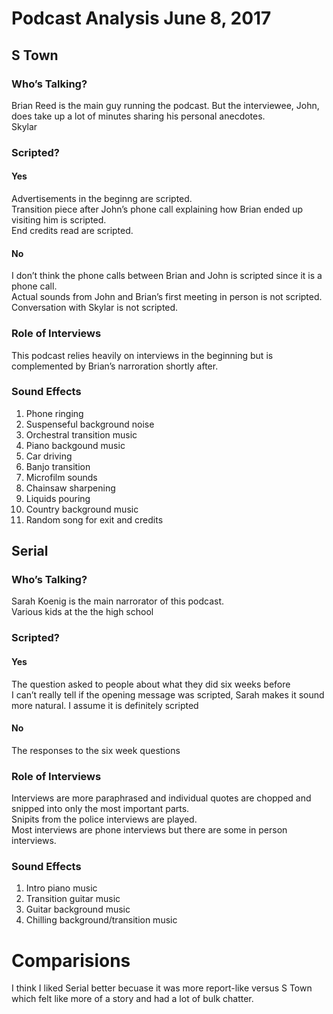 <html><head><meta charset="utf-8"></head><body>
<h1><a id="Podcast_Analysis_June_8_2017_0"></a>Podcast Analysis June 8, 2017</h1>
<h2><a id="S_Town_2"></a>S Town</h2>
<h3><a id="Whos_Talking_4"></a>Who’s Talking?</h3>
<p>Brian Reed is the main guy running the podcast. But the interviewee, John, does take up a lot of minutes sharing his personal anecdotes.<br>
Skylar</p>
<h3><a id="Scripted_8"></a>Scripted?</h3>
<h4><a id="Yes_10"></a>Yes</h4>
<p>Advertisements in the beginng are scripted.<br>
Transition piece after John’s phone call explaining how Brian ended up visiting him is scripted.<br>
End credits read are scripted.</p>
<h4><a id="No_16"></a>No</h4>
<p>I don’t think the phone calls between Brian and John is scripted since it is a phone call.<br>
Actual sounds from John and Brian’s first meeting in person is not scripted.<br>
Conversation with Skylar is not scripted.</p>
<h3><a id="Role_of_Interviews_22"></a>Role of Interviews</h3>
<p>This podcast relies heavily on interviews in the beginning but is complemented by Brian’s narroration shortly after.</p>
<h3><a id="Sound_Effects_26"></a>Sound Effects</h3>
<ol>
<li>Phone ringing</li>
<li>Suspenseful background noise</li>
<li>Orchestral transition music</li>
<li>Piano backgound music</li>
<li>Car driving</li>
<li>Banjo transition</li>
<li>Microfilm sounds</li>
<li>Chainsaw sharpening</li>
<li>Liquids pouring</li>
<li>Country background music</li>
<li>Random song for exit and credits</li>
</ol>
<h2><a id="Serial_41"></a>Serial</h2>
<h3><a id="Whos_Talking_43"></a>Who’s Talking?</h3>
<p>Sarah Koenig is the main narrorator of this podcast.<br>
Various kids at the the high school</p>
<h3><a id="Scripted_48"></a>Scripted?</h3>
<h4><a id="Yes_50"></a>Yes</h4>
<p>The question asked to people about what they did six weeks before<br>
I can’t really tell if the opening message was scripted, Sarah makes it sound more natural. I assume it is definitely scripted</p>
<h4><a id="No_54"></a>No</h4>
<p>The responses to the six week questions</p>
<h3><a id="Role_of_Interviews_58"></a>Role of Interviews</h3>
<p>Interviews are more paraphrased and individual quotes are chopped and snipped into only the most important parts.<br>
Snipits from the police interviews are played.<br>
Most interviews are phone interviews but there are some in person interviews.</p>
<h3><a id="Sound_Effects_64"></a>Sound Effects</h3>
<ol>
<li>Intro piano music</li>
<li>Transition guitar music</li>
<li>Guitar background music</li>
<li>Chilling background/transition music</li>
</ol>
<h1><a id="Comparisions_72"></a>Comparisions</h1>
<p>I think I liked Serial better becuase it was more report-like versus S Town which felt like more of a story and had a lot of bulk chatter.</p>

</body></html>
